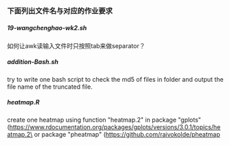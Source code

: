 ### 下面列出文件名与对应的作业要求

##### 19-wangchenghao-wk2.sh
如何让awk读输入文件时只按照tab来做separator？

##### addition-Bash.sh
try to write one bash script to check the md5 of files in folder and output the file name of the truncated file.

##### heatmap.R
create one heatmap using function "heatmap.2" in package "gplots" (https://www.rdocumentation.org/packages/gplots/versions/3.0.1/topics/heatmap.2\ or package "pheatmap" (https://github.com/raivokolde/pheatmap
